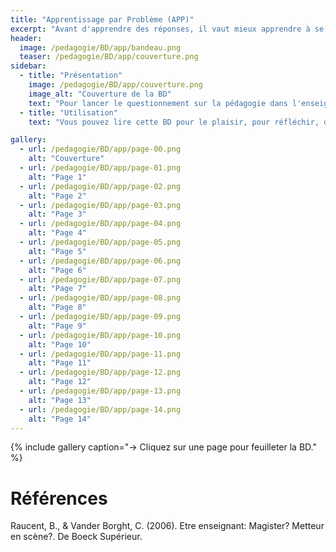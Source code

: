 ```yaml
---
title: "Apprentissage par Problème (APP)"
excerpt: "Avant d'apprendre des réponses, il vaut mieux apprendre à se poser de bonnes questions. Et en groupe tutoré, c'est encore mieux !"
header:
  image: /pedagogie/BD/app/bandeau.png
  teaser: /pedagogie/BD/app/couverture.png
sidebar:
  - title: "Présentation"
    image: /pedagogie/BD/app/couverture.png
    image_alt: "Couverture de la BD"
    text: "Pour lancer le questionnement sur la pédagogie dans l'enseignement supérieur"
  - title: "Utilisation"
    text: "Vous pouvez lire cette BD pour le plaisir, pour réfléchir, dans des ateliers de formation, pour sensibiliser, ..."

gallery:
  - url: /pedagogie/BD/app/page-00.png
    alt: "Couverture"
  - url: /pedagogie/BD/app/page-01.png
    alt: "Page 1"
  - url: /pedagogie/BD/app/page-02.png
    alt: "Page 2"
  - url: /pedagogie/BD/app/page-03.png
    alt: "Page 3"
  - url: /pedagogie/BD/app/page-04.png
    alt: "Page 4"
  - url: /pedagogie/BD/app/page-05.png
    alt: "Page 5"
  - url: /pedagogie/BD/app/page-06.png
    alt: "Page 6"
  - url: /pedagogie/BD/app/page-07.png
    alt: "Page 7"
  - url: /pedagogie/BD/app/page-08.png
    alt: "Page 8"
  - url: /pedagogie/BD/app/page-09.png
    alt: "Page 9"
  - url: /pedagogie/BD/app/page-10.png
    alt: "Page 10"
  - url: /pedagogie/BD/app/page-11.png
    alt: "Page 11"
  - url: /pedagogie/BD/app/page-12.png
    alt: "Page 12"
  - url: /pedagogie/BD/app/page-13.png
    alt: "Page 13"
  - url: /pedagogie/BD/app/page-14.png
    alt: "Page 14"
---
```


{% include gallery caption="-> Cliquez sur une page pour feuilleter la BD." %}

# Références
Raucent, B., & Vander Borght, C. (2006). Etre enseignant: Magister? Metteur en scène?. De Boeck Supérieur.
